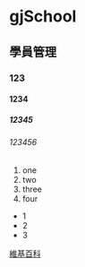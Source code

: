 # gjSchool
## 學員管理
### 123
#### 1234
##### 12345
###### 123456

1. one
2. two
3. three
4. four

* 1
* 2
* 3

[維基百科](https://zh.wikipedia.org/wiki/Wikipedia:%E9%A6%96%E9%A1%B5)
